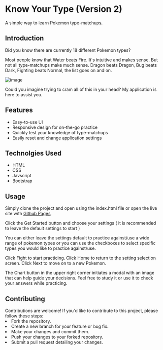 # Know Your Type (Version 2)

A simple way to learn Pokemon type-matchups.

<h2>Introduction</h2>

Did you know there are currently 18 different Pokemon types?

Most people know that Water beats Fire. It's intuitive and makes sense. But not all type-matchups make much sense. Dragon beats Dragon, Bug beats Dark, Fighting beats Normal, the list goes on and on.

![image](https://github.com/finnjenn/knowYourTypeV2/assets/85904957/82ee2500-57bd-42e6-ac93-1d0e40b6b1b3)

Could you imagine trying to cram all of this in your head? My application is here to assist you.

<h2>Features</h2>
<ul>
  <li>Easy-to-use UI
  <li>Responsive design for on-the-go practice
  <li>Quickly test your knowledge of type-matchups
  <li>Easily reset and change application settings 
</ul>

<h2>Technolgies Used</h2>
<ul>
  <li>HTML
  <li>CSS
  <li>Javscript
  <li>Bootstrap
</ul>

<h2>Usage</h2>
Simply clone the project and open using the index.html file or open the live site with <a href="https://finnjenn.github.io/knowYourTypeV2/">Github Pages</a>

Click the Get Started button and choose your settings ( it is recommended to leave the default settings to start )

You can either leave the settings default to practice against/use a wide range of pokemon types or you can use the checkboxes to select specific types you would like to practice against/use.

Click Fight to start practicing.
Click Home to return to the setting selection screen.
Click Next to move on to a new Pokemon.

The Chart button in the upper right corner initiates a modal with an image that can help guide your decisions. Feel free to study it or use it to check your answers while practicing.

<h2>Contributing</h2>
Contributions are welcome! If you'd like to contribute to this project, please follow these steps:

<li>Fork the repository.
<li>Create a new branch for your feature or bug fix.
<li>Make your changes and commit them.
<li>Push your changes to your forked repository.
<li>Submit a pull request detailing your changes.
